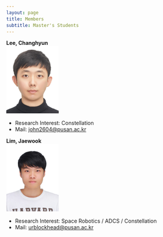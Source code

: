 ```yaml
---
layout: page
title: Members
subtitle: Master's Students
---
```


**Lee, Changhyun**<br>
<img src="assets/img/이창현.jpg" alt='이창현' width="140" height="180"><br>
- Research Interest: Constellation<br>
- Mail: john2604@pusan.ac.kr


**Lim, Jaewook**<br>
<img src="assets/img/임재욱.jpg" alt='임재욱' width="140" height="180"><br>
- Research Interest: Space Robotics / ADCS / Constellation<br>
- Mail: urblockhead@pusan.ac.kr
